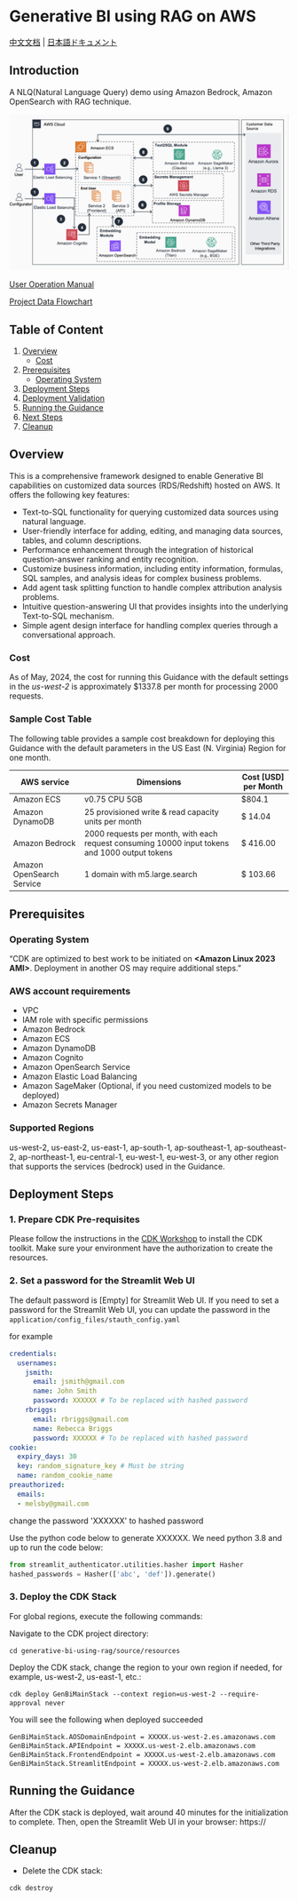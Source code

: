 # Generative BI using RAG on AWS
[中文文档](README_CN.md) | [日本語ドキュメント](README_JP.md)

## Introduction

A NLQ(Natural Language Query) demo using Amazon Bedrock, Amazon OpenSearch with RAG technique.

![Screenshot](./assets/aws_architecture.png)

[User Operation Manual](https://github.com/aws-samples/generative-bi-using-rag/wiki/%E7%94%A8%E6%88%B7%E6%93%8D%E4%BD%9C%E6%89%8B%E5%86%8C)

[Project Data Flowchart](https://github.com/aws-samples/generative-bi-using-rag/wiki/%E9%A1%B9%E7%9B%AE%E6%B5%81%E7%A8%8B%E5%9B%BE)

## Table of Content
1. [Overview](#overview)
    - [Cost](#cost)
2. [Prerequisites](#prerequisites)
    - [Operating System](#operating-system)
3. [Deployment Steps](#deployment-steps)
4. [Deployment Validation](#deployment-validation)
5. [Running the Guidance](#running-the-guidance)
6. [Next Steps](#next-steps)
7. [Cleanup](#cleanup)

## Overview
This is a comprehensive framework designed to enable Generative BI capabilities on customized data sources (RDS/Redshift) hosted on AWS. It offers the following key features:
- Text-to-SQL functionality for querying customized data sources using natural language.
- User-friendly interface for adding, editing, and managing data sources, tables, and column descriptions.
- Performance enhancement through the integration of historical question-answer ranking and entity recognition.
- Customize business information, including entity information, formulas, SQL samples, and analysis ideas for complex business problems.
- Add agent task splitting function to handle complex attribution analysis problems.
- Intuitive question-answering UI that provides insights into the underlying Text-to-SQL mechanism.
- Simple agent design interface for handling complex queries through a conversational approach.

### Cost

As of May, 2024, the cost for running this Guidance with the default settings in the _us-west-2_ is approximately $1337.8 per month for processing 2000 requests.

### Sample Cost Table

The following table provides a sample cost breakdown for deploying this Guidance with the default parameters in the US East (N. Virginia) Region for one month.

| AWS service  | Dimensions | Cost [USD] per Month |
| ----------- | ------------ | ------------ |
| Amazon ECS | v0.75 CPU 5GB | $804.1 |
| Amazon DynamoDB | 25 provisioned write & read capacity units per month | $ 14.04 |
| Amazon Bedrock | 2000 requests per month, with each request consuming 10000 input tokens and 1000 output tokens | $ 416.00 |
| Amazon OpenSearch Service | 1 domain with m5.large.search | $ 103.66 |

## Prerequisites

### Operating System
“CDK are optimized to best work to be initiated on **<Amazon Linux 2023 AMI>**.  Deployment in another OS may require additional steps.”

### AWS account requirements

- VPC
- IAM role with specific permissions
- Amazon Bedrock
- Amazon ECS
- Amazon DynamoDB
- Amazon Cognito
- Amazon OpenSearch Service
- Amazon Elastic Load Balancing
- Amazon SageMaker (Optional, if you need customized models to be deployed)
- Amazon Secrets Manager

### Supported Regions

us-west-2, us-east-2, us-east-1, ap-south-1, ap-southeast-1, ap-southeast-2, ap-northeast-1, eu-central-1, eu-west-1, eu-west-3, or any other region that supports the services (bedrock) used in the Guidance.

## Deployment Steps

### 1. Prepare CDK Pre-requisites
Please follow the instructions in the [CDK Workshop](https://cdkworkshop.com/15-prerequisites.html) to install the CDK toolkit. Make sure your environment have the authorization to create the resources.

### 2. Set a password for the Streamlit Web UI

The default password is [Empty] for Streamlit Web UI. If you need to set a password for the Streamlit Web UI, you can update the password in the
```application/config_files/stauth_config.yaml```

for example 

```yaml
credentials:
  usernames:
    jsmith:
      email: jsmith@gmail.com
      name: John Smith
      password: XXXXXX # To be replaced with hashed password
    rbriggs:
      email: rbriggs@gmail.com
      name: Rebecca Briggs
      password: XXXXXX # To be replaced with hashed password
cookie:
  expiry_days: 30
  key: random_signature_key # Must be string
  name: random_cookie_name
preauthorized:
  emails:
  - melsby@gmail.com
```

change the password 'XXXXXX' to hashed password

Use the python code below to generate XXXXXX. We need python 3.8 and up to run the code below:
```python
from streamlit_authenticator.utilities.hasher import Hasher
hashed_passwords = Hasher(['abc', 'def']).generate()
```

### 3. Deploy the CDK Stack
For global regions, execute the following commands:

Navigate to the CDK project directory:
```
cd generative-bi-using-rag/source/resources
```
Deploy the CDK stack, change the region to your own region if needed, for example, us-west-2, us-east-1, etc.:
```
cdk deploy GenBiMainStack --context region=us-west-2 --require-approval never
```
You will see the following when deployed succeeded
```
GenBiMainStack.AOSDomainEndpoint = XXXXX.us-west-2.es.amazonaws.com
GenBiMainStack.APIEndpoint = XXXXX.us-west-2.elb.amazonaws.com
GenBiMainStack.FrontendEndpoint = XXXXX.us-west-2.elb.amazonaws.com
GenBiMainStack.StreamlitEndpoint = XXXXX.us-west-2.elb.amazonaws.com
```

## Running the Guidance 

After the CDK stack is deployed, wait around 40 minutes for the initialization to complete. Then, open the Streamlit Web UI in your browser: https://<your-public-dns>

## Cleanup 
- Delete the CDK stack:
```
cdk destroy
```